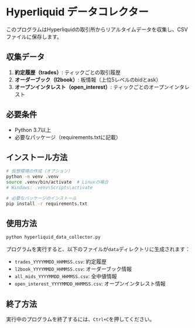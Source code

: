# Hyperliquid データコレクター

このプログラムはHyperliquidの取引所からリアルタイムデータを収集し、CSVファイルに保存します。

## 収集データ

1. **約定履歴（trades）**: ティックごとの取引履歴
2. **オーダーブック（l2book）**: 板情報（上位5レベルのbidとask）
3. **オープンインタレスト（open_interest）**: ティックごとのオープンインタレスト

## 必要条件

- Python 3.7以上
- 必要なパッケージ（requirements.txtに記載）

## インストール方法

```bash
# 仮想環境の作成（オプション）
python -m venv .venv
source .venv/bin/activate  # Linuxの場合
# Windows: .venv\Scripts\activate

# 必要なパッケージのインストール
pip install -r requirements.txt
```

## 使用方法

```bash
python hyperliquid_data_collector.py
```

プログラムを実行すると、以下のファイルが`data`ディレクトリに生成されます：

- `trades_YYYYMMDD_HHMMSS.csv`: 約定履歴
- `l2book_YYYYMMDD_HHMMSS.csv`: オーダーブック情報
- `all_mids_YYYYMMDD_HHMMSS.csv`: 全中値情報
- `open_interest_YYYYMMDD_HHMMSS.csv`: オープンインタレスト情報

## 終了方法

実行中のプログラムを終了するには、`Ctrl+C`を押してください。 
